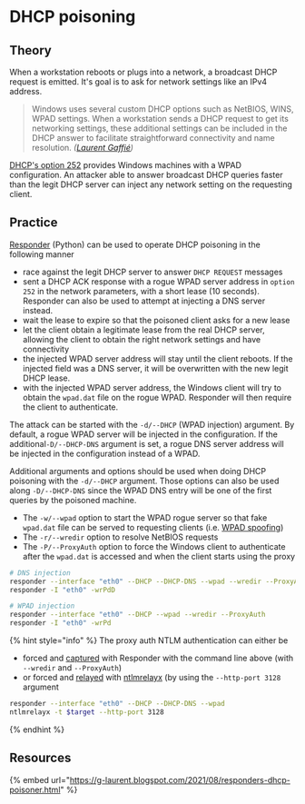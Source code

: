 # DHCP poisoning

## Theory

When a workstation reboots or plugs into a network, a broadcast DHCP request is emitted. It's goal is to ask for network settings like an IPv4 address.

> Windows uses several custom DHCP options such as NetBIOS, WINS, WPAD settings. When a workstation sends a DHCP request to get its networking settings, these additional settings can be included in the DHCP answer to facilitate straightforward connectivity and name resolution. _(_[_Laurent Gaffié_](https://g-laurent.blogspot.com/2021/08/responders-dhcp-poisoner.html)_)_

[DHCP's option 252](https://docs.microsoft.com/en-us/previous-versions/tn-archive/bb794881\(v=technet.10\)) provides Windows machines with a WPAD configuration. An attacker able to answer broadcast DHCP queries faster than the legit DHCP server can inject any network setting on the requesting client.

## Practice

[Responder](https://github.com/SpiderLabs/Responder) (Python) can be used to operate DHCP poisoning in the following manner

* race against the legit DHCP server to answer `DHCP REQUEST` messages
* sent a DHCP ACK response with a rogue WPAD server address in `option 252` in the network parameters, with a short lease (10 seconds). Responder can also be used to attempt at injecting a DNS server instead.
* wait the lease to expire so that the poisoned client asks for a new lease
* let the client obtain a legitimate lease from the real DHCP server, allowing the client to obtain the right network settings and have connectivity
* the injected WPAD server address will stay until the client reboots. If the injected field was a DNS server, it will be overwritten with the new legit DHCP lease.
* with the injected WPAD server address, the Windows client will try to obtain the `wpad.dat` file on the rogue WPAD. Responder will then require the client to authenticate.

The attack can be started with the `-d/--DHCP` (WPAD injection) argument. By default, a rogue WPAD server will be injected in the configuration. If the additional`-D/--DHCP-DNS` argument is set, a rogue DNS server address will be injected in the configuration instead of a WPAD.

Additional arguments and options should be used when doing DHCP poisoning with the `-d/--DHCP` argument. Those options can also be used along `-D/--DHCP-DNS` since the WPAD DNS entry will be one of the first queries by the poisoned machine.

* The `-w/--wpad` option to start the WPAD rogue server so that fake `wpad.dat` file can be served to requesting clients (i.e. [WPAD spoofing](wpad-spoofing.md))
* The `-r/--wredir` option to resolve NetBIOS requests
* The `-P/--ProxyAuth` option to force the Windows client to authenticate after the `wpad.dat` is accessed and when the client starts using the proxy

```bash
# DNS injection
responder --interface "eth0" --DHCP --DHCP-DNS --wpad --wredir --ProxyAuth
responder -I "eth0" -wrPdD

# WPAD injection
responder --interface "eth0" --DHCP --wpad --wredir --ProxyAuth
responder -I "eth0" -wrPd
```

{% hint style="info" %}
The proxy auth NTLM authentication can either be

* forced and [captured](../ntlm/capture.md) with Responder with the command line above (with `--wredir` and `--ProxyAuth`)
* or forced and [relayed](../ntlm/relay.md) with [ntlmrelayx](https://github.com/SecureAuthCorp/impacket/blob/master/examples/ntlmrelayx.py) (by using the `--http-port 3128` argument

```bash
responder --interface "eth0" --DHCP --DHCP-DNS --wpad
ntlmrelayx -t $target --http-port 3128
```
{% endhint %}

## Resources

{% embed url="https://g-laurent.blogspot.com/2021/08/responders-dhcp-poisoner.html" %}

